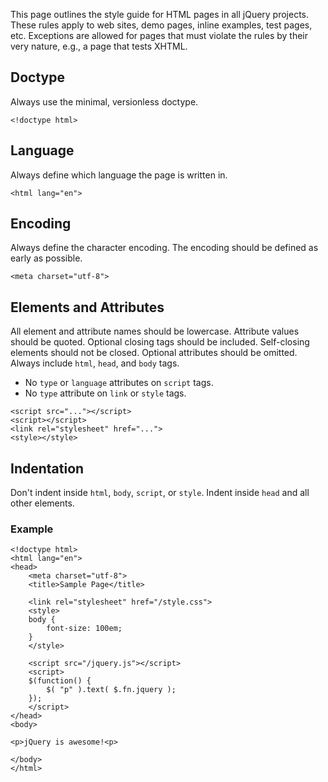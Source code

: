 <script>{
	"title": "HTML Style Guide"
}</script>

This page outlines the style guide for HTML pages in all jQuery projects. These rules apply to web sites, demo pages, inline examples, test pages, etc. Exceptions are allowed for pages that must violate the rules by their very nature, e.g., a page that tests XHTML.

## Doctype
Always use the minimal, versionless doctype.

```
<!doctype html>
```

## Language

Always define which language the page is written in.

```
<html lang="en">
```

## Encoding

Always define the character encoding. The encoding should be defined as early as possible.

```
<meta charset="utf-8">
```

## Elements and Attributes

All element and attribute names should be lowercase. Attribute values should be quoted. Optional closing tags should be included. Self-closing elements should not be closed. Optional attributes should be omitted. Always include `html`, `head`, and `body` tags.

*   No `type` or `language` attributes on `script` tags.
*   No `type` attribute on `link` or `style` tags.

```
<script src="..."></script>
<script></script>
<link rel="stylesheet" href="...">
<style></style>
```

## Indentation

Don't indent inside `html`, `body`, `script`, or `style`. Indent inside `head` and all other elements.

### Example

```
<!doctype html>
<html lang="en">
<head>
	<meta charset="utf-8">
	<title>Sample Page</title>

	<link rel="stylesheet" href="/style.css">
	<style>
	body {
		font-size: 100em;
	}
	</style>

	<script src="/jquery.js"></script>
	<script>
	$(function() {
		$( "p" ).text( $.fn.jquery );
	});
	</script>
</head>
<body>

<p>jQuery is awesome!<p>

</body>
</html>
```
